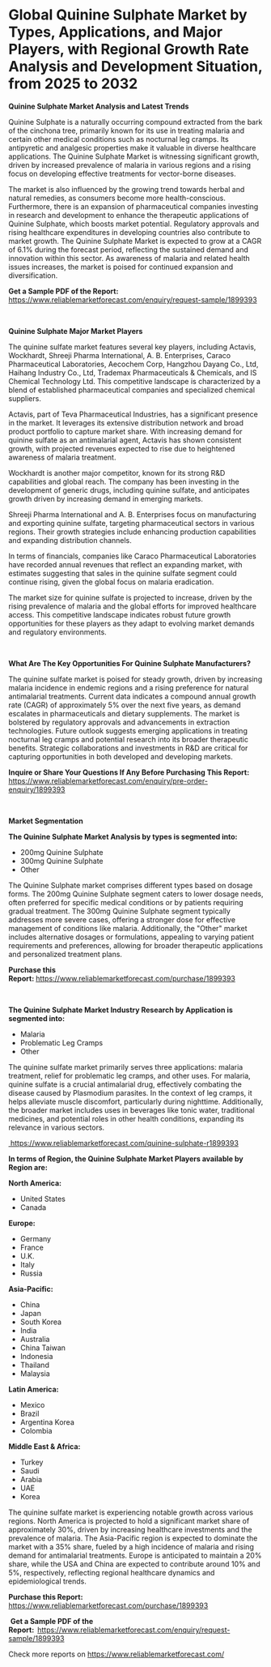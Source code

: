 <p><h1>Global Quinine Sulphate Market by Types, Applications, and Major Players, with Regional Growth Rate Analysis and Development Situation, from 2025 to 2032</h1></p><p><strong>Quinine Sulphate Market Analysis and Latest Trends</strong></p>
<p><p>Quinine Sulphate is a naturally occurring compound extracted from the bark of the cinchona tree, primarily known for its use in treating malaria and certain other medical conditions such as nocturnal leg cramps. Its antipyretic and analgesic properties make it valuable in diverse healthcare applications. The Quinine Sulphate Market is witnessing significant growth, driven by increased prevalence of malaria in various regions and a rising focus on developing effective treatments for vector-borne diseases. </p><p>The market is also influenced by the growing trend towards herbal and natural remedies, as consumers become more health-conscious. Furthermore, there is an expansion of pharmaceutical companies investing in research and development to enhance the therapeutic applications of Quinine Sulphate, which boosts market potential. Regulatory approvals and rising healthcare expenditures in developing countries also contribute to market growth. The Quinine Sulphate Market is expected to grow at a CAGR of 6.1% during the forecast period, reflecting the sustained demand and innovation within this sector. As awareness of malaria and related health issues increases, the market is poised for continued expansion and diversification.</p></p>
<p><strong>Get a Sample PDF of the Report:&nbsp;</strong> <a href="https://www.reliablemarketforecast.com/enquiry/request-sample/1899393?utm_campaign=3081&utm_medium=2&utm_source=Github&utm_content=ia&utm_term=08032025&utm_id=quinine-sulphate">https://www.reliablemarketforecast.com/enquiry/request-sample/1899393</a></p>
<p>&nbsp;</p>
<p><strong>Quinine Sulphate Major Market Players</strong></p>
<p><p>The quinine sulfate market features several key players, including Actavis, Wockhardt, Shreeji Pharma International, A. B. Enterprises, Caraco Pharmaceutical Laboratories, Aecochem Corp, Hangzhou Dayang Co., Ltd, Haihang Industry Co., Ltd, Trademax Pharmaceuticals & Chemicals, and IS Chemical Technology Ltd. This competitive landscape is characterized by a blend of established pharmaceutical companies and specialized chemical suppliers.</p><p>Actavis, part of Teva Pharmaceutical Industries, has a significant presence in the market. It leverages its extensive distribution network and broad product portfolio to capture market share. With increasing demand for quinine sulfate as an antimalarial agent, Actavis has shown consistent growth, with projected revenues expected to rise due to heightened awareness of malaria treatment.</p><p>Wockhardt is another major competitor, known for its strong R&D capabilities and global reach. The company has been investing in the development of generic drugs, including quinine sulfate, and anticipates growth driven by increasing demand in emerging markets.</p><p>Shreeji Pharma International and A. B. Enterprises focus on manufacturing and exporting quinine sulfate, targeting pharmaceutical sectors in various regions. Their growth strategies include enhancing production capabilities and expanding distribution channels. </p><p>In terms of financials, companies like Caraco Pharmaceutical Laboratories have recorded annual revenues that reflect an expanding market, with estimates suggesting that sales in the quinine sulfate segment could continue rising, given the global focus on malaria eradication. </p><p>The market size for quinine sulfate is projected to increase, driven by the rising prevalence of malaria and the global efforts for improved healthcare access. This competitive landscape indicates robust future growth opportunities for these players as they adapt to evolving market demands and regulatory environments.</p></p>
<p>&nbsp;</p>
<p><strong>What Are The Key Opportunities For Quinine Sulphate Manufacturers?</strong></p>
<p><p>The quinine sulfate market is poised for steady growth, driven by increasing malaria incidence in endemic regions and a rising preference for natural antimalarial treatments. Current data indicates a compound annual growth rate (CAGR) of approximately 5% over the next five years, as demand escalates in pharmaceuticals and dietary supplements. The market is bolstered by regulatory approvals and advancements in extraction technologies. Future outlook suggests emerging applications in treating nocturnal leg cramps and potential research into its broader therapeutic benefits. Strategic collaborations and investments in R&D are critical for capturing opportunities in both developed and developing markets.</p></p>
<p><strong>Inquire or Share Your Questions If Any Before Purchasing This Report:</strong> <a href="https://www.reliablemarketforecast.com/enquiry/pre-order-enquiry/1899393?utm_campaign=3081&utm_medium=2&utm_source=Github&utm_content=ia&utm_term=08032025&utm_id=quinine-sulphate">https://www.reliablemarketforecast.com/enquiry/pre-order-enquiry/1899393</a></p>
<p>&nbsp;</p>
<p><strong>Market Segmentation</strong></p>
<p><strong>The Quinine Sulphate Market Analysis by types is segmented into:</strong></p>
<p><ul><li>200mg Quinine Sulphate</li><li>300mg Quinine Sulphate</li><li>Other</li></ul></p>
<p><p>The Quinine Sulphate market comprises different types based on dosage forms. The 200mg Quinine Sulphate segment caters to lower dosage needs, often preferred for specific medical conditions or by patients requiring gradual treatment. The 300mg Quinine Sulphate segment typically addresses more severe cases, offering a stronger dose for effective management of conditions like malaria. Additionally, the "Other" market includes alternative dosages or formulations, appealing to varying patient requirements and preferences, allowing for broader therapeutic applications and personalized treatment plans.</p></p>
<p><strong>Purchase this Report:&nbsp;</strong><a href="https://www.reliablemarketforecast.com/purchase/1899393?utm_campaign=3081&utm_medium=2&utm_source=Github&utm_content=ia&utm_term=08032025&utm_id=quinine-sulphate">https://www.reliablemarketforecast.com/purchase/1899393</a></p>
<p>&nbsp;</p>
<p><strong>The Quinine Sulphate Market Industry Research by Application is segmented into:</strong></p>
<p><ul><li>Malaria</li><li>Problematic Leg Cramps</li><li>Other</li></ul></p>
<p><p>The quinine sulfate market primarily serves three applications: malaria treatment, relief for problematic leg cramps, and other uses. For malaria, quinine sulfate is a crucial antimalarial drug, effectively combating the disease caused by Plasmodium parasites. In the context of leg cramps, it helps alleviate muscle discomfort, particularly during nighttime. Additionally, the broader market includes uses in beverages like tonic water, traditional medicines, and potential roles in other health conditions, expanding its relevance in various sectors.</p></p>
<p><a href="https://www.reliablemarketforecast.com/quinine-sulphate-r1899393?utm_campaign=3081&utm_medium=2&utm_source=Github&utm_content=ia&utm_term=08032025&utm_id=quinine-sulphate">&nbsp;https://www.reliablemarketforecast.com/quinine-sulphate-r1899393</a></p>
<p><strong>In terms of Region, the Quinine Sulphate Market Players available by Region are:</strong></p>
<p>
    <p> <strong> North America: </strong>
        <ul>
            <li>United States</li>
            <li>Canada</li>
        </ul>
        </p> 
    <p> <strong> Europe: </strong>
        <ul>
            <li>Germany</li>
            <li>France</li>
            <li>U.K.</li>
            <li>Italy</li>
            <li>Russia</li>
        </ul>
        </p> 
    <p> <strong> Asia-Pacific: </strong>
        <ul>
            <li>China</li>
            <li>Japan</li>
            <li>South Korea</li>
            <li>India</li>
            <li>Australia</li>
            <li>China Taiwan</li>
            <li>Indonesia</li>
            <li>Thailand</li>
            <li>Malaysia</li>
        </ul>
        </p> 
    <p> <strong> Latin America: </strong>
        <ul>
            <li>Mexico</li>
            <li>Brazil</li>
            <li>Argentina Korea</li>
            <li>Colombia</li>
        </ul>
        </p> 
    <p> <strong> Middle East & Africa: </strong>
        <ul>
            <li>Turkey</li>
            <li>Saudi</li>
            <li>Arabia</li>
            <li>UAE</li>
            <li>Korea</li>
        </ul>
    </p>
    </p>
<p><p>The quinine sulfate market is experiencing notable growth across various regions. North America is projected to hold a significant market share of approximately 30%, driven by increasing healthcare investments and the prevalence of malaria. The Asia-Pacific region is expected to dominate the market with a 35% share, fueled by a high incidence of malaria and rising demand for antimalarial treatments. Europe is anticipated to maintain a 20% share, while the USA and China are expected to contribute around 10% and 5%, respectively, reflecting regional healthcare dynamics and epidemiological trends.</p></p>
<p><strong>Purchase this Report: </strong><a href="https://www.reliablemarketforecast.com/purchase/1899393?utm_campaign=3081&utm_medium=2&utm_source=Github&utm_content=ia&utm_term=08032025&utm_id=quinine-sulphate">https://www.reliablemarketforecast.com/purchase/1899393</a></p>
<p>&nbsp;<strong>Get a Sample PDF of the Report:&nbsp;&nbsp;</strong><a href="https://www.reliablemarketforecast.com/enquiry/request-sample/1899393?utm_campaign=3081&utm_medium=2&utm_source=Github&utm_content=ia&utm_term=08032025&utm_id=quinine-sulphate">https://www.reliablemarketforecast.com/enquiry/request-sample/1899393</a></p>
<p><strong></strong></p>
<p>Check more reports on <a href="https://www.reliablemarketforecast.com/?utm_campaign=3081&utm_medium=2&utm_source=Github&utm_content=ia&utm_term=08032025&utm_id=quinine-sulphate">https://www.reliablemarketforecast.com/</a></p>